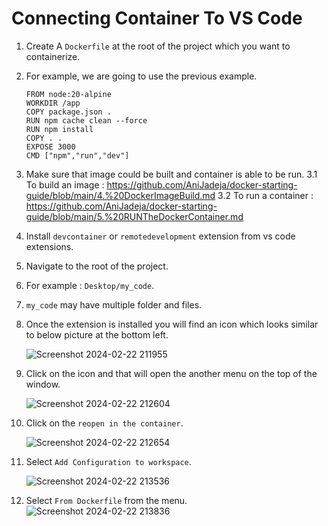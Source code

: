 # Connecting Container To VS Code

1. Create A `Dockerfile` at the root of the project which you want to containerize.
2. For example, we are going to use the previous example.
    ```
    FROM node:20-alpine
    WORKDIR /app
    COPY package.json .
    RUN npm cache clean --force
    RUN npm install
    COPY . .
    EXPOSE 3000 
    CMD ["npm","run","dev"]
    ```
3. Make sure that image could be built and container is able to be run.
   3.1 To build an image : https://github.com/AniJadeja/docker-starting-guide/blob/main/4.%20DockerImageBuild.md
   3.2 To run a container : https://github.com/AniJadeja/docker-starting-guide/blob/main/5.%20RUNTheDockerContainer.md
4. Install `devcontainer` or `remotedevelopment` extension from vs code extensions.
5. Navigate to the root of the project.
6. For example : `Desktop/my_code`.
7. `my_code` may have multiple folder and files.
8. Once the extension is installed you will find an icon which looks similar to below picture at the bottom left.
   
   ![Screenshot 2024-02-22 211955](https://github.com/AniJadeja/docker-starting-guide/assets/65672780/3253ceb5-952f-48b6-8b18-9b3601d8fa43)
10. Click on the icon and that will open the another menu on the top of the window.

    ![Screenshot 2024-02-22 212604](https://github.com/AniJadeja/docker-starting-guide/assets/65672780/a6ff745c-1e1c-464e-96c3-253cd700ef60)
11. Click on the `reopen in the container`.
    
    ![Screenshot 2024-02-22 212654](https://github.com/AniJadeja/docker-starting-guide/assets/65672780/b303d073-fb36-4237-b40a-845c0258b7fc)
12. Select `Add Configuration to workspace`. 

    ![Screenshot 2024-02-22 213536](https://github.com/AniJadeja/docker-starting-guide/assets/65672780/eb67a758-b09a-4b4e-a0f2-194e2e1dc310)

13. Select `From Dockerfile` from the menu.
    ![Screenshot 2024-02-22 213836](https://github.com/AniJadeja/docker-starting-guide/assets/65672780/e7b7014a-a105-4ba7-8c8e-70c008168271)
